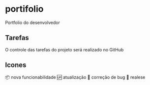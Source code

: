 # portifolio
Portfolio do desenvolvedor 

## Tarefas

O controle das tarefas do projeto será realizado no GitHub

## Icones

:package: nova funcionabilidade 
:up: atualização
:wrench: correção de bug 
:checkered_flag: realese
